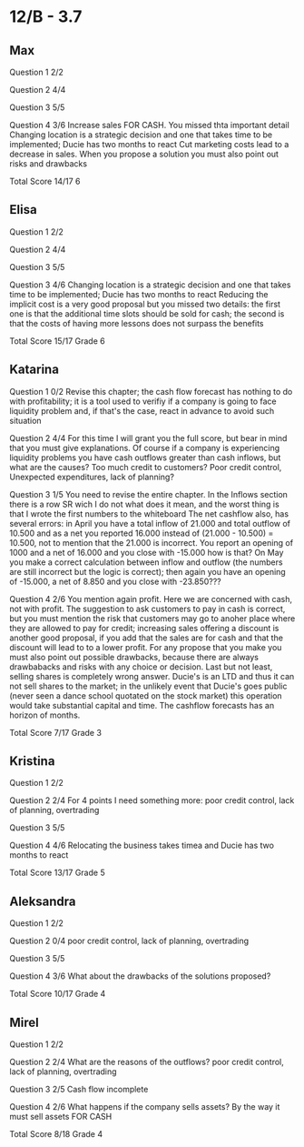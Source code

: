 # 12/B - 3.7

## Max

Question 1      2/2

Question 2      4/4

Question 3      5/5

Question 4      3/6
                Increase sales FOR CASH. You missed thta important detail
                Changing location is a strategic decision and one that takes
                time to be implemented; Ducie has two months to react
                Cut marketing costs lead to a decrease in sales.
                When you propose a solution you must also point out risks and
                drawbacks

Total Score     14/17 6

## Elisa

Question 1      2/2

Question 2      4/4

Question 3      5/5

Question 3      4/6
                Changing location is a strategic decision and one that takes
                time to be implemented; Ducie has two months to react
                Reducing the implicit cost is a very good proposal but you missed two
                details: the first one is that the additional time slots should be
                sold for cash; the second is that the costs of having more lessons
                does not surpass the benefits

Total Score     15/17 Grade 6

## Katarina

Question 1      0/2
                Revise this chapter; the cash flow forecast has nothing to do with
                profitability; it is a tool used to verifiy if a company is going
                to face liquidity problem and, if that's the case, react in advance
                to avoid such situation

Question 2      4/4
                For this time I will grant you the full score, but bear in mind that
                you must give explanations. Of course if a company is experiencing
                liquidity problems you have cash outflows greater than cash inflows,
                but what are the causes? Too much credit to customers? Poor credit control,
                Unexpected expenditures, lack of planning?

Question 3      1/5
                You need to revise the entire chapter.
                In the Inflows section there is a row SR wich I do not what does it mean,
                and the worst thing is that I wrote the first numbers to the whiteboard
                The net cashflow also, has several errors: in April you have a total inflow
                of 21.000 and total outflow of 10.500 and as a net you reported 16.000 instead
                of (21.000 - 10.500) = 10.500, not to mention that the 21.000 is incorrect.
                You report an opening of 1000 and a net of 16.000 and you close with -15.000
                how is that?
                On May you make a correct calculation between inflow and outflow (the numbers
                are still incorrect but the logic is correct); then again you have an opening
                of -15.000, a net of 8.850 and you close with -23.850???

Question 4      2/6
                You mention again profit. Here we are concerned with cash, not with profit.
                The suggestion to ask customers to pay in cash is correct, but you must mention
                the risk that customers may go to anoher place where they are allowed to pay
                for credit; increasing sales offering a discount is another good proposal, 
                if you add that the sales are for cash and that the discount will lead to
                to a lower profit. For any propose that you make you must also point out
                possible drawbacks, because there are always drawbabacks and risks with
                any choice or decision.
                Last but not least, selling shares is completely wrong answer. Ducie's is
                an LTD and thus it can not sell shares to the market; in the unlikely event
                that Ducie's goes public (never seen a dance school quotated on the stock
                market) this operation would take substantial capital and time. The
                cashflow forecasts has an horizon of months.

Total Score     7/17 Grade 3

## Kristina

Question 1      2/2

Question 2      2/4
                For 4 points I need something more: poor credit control, lack of planning,
                overtrading

Question 3      5/5

Question 4      4/6
                Relocating the business takes timea and Ducie has two months to react

Total Score     13/17 Grade 5

## Aleksandra

Question 1      2/2

Question 2      0/4
                poor credit control, lack of planning, overtrading

Question 3      5/5

Question 4      3/6
                What about the drawbacks of the solutions proposed?

Total Score     10/17 Grade 4

## Mirel

Question 1      2/2

Question 2      2/4
                What are the reasons of the outflows?
                poor credit control, lack of planning, overtrading

Question 3      2/5
                Cash flow incomplete

Question 4      2/6
                What happens if the company sells assets? By the way
                it must sell assets FOR CASH
                
Total Score     8/18 Grade 4
